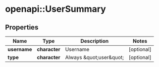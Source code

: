 # openapi::UserSummary


## Properties
Name | Type | Description | Notes
------------ | ------------- | ------------- | -------------
**username** | **character** | Username | [optional] 
**type** | **character** | Always \&quot;user\&quot; | [optional] 


